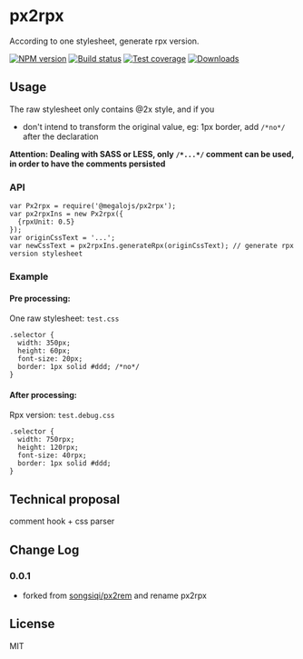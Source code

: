 # px2rpx

According to one stylesheet, generate rpx version.

[![NPM version][npm-image]][npm-url]
[![Build status][travis-image]][travis-url]
[![Test coverage][coveralls-image]][coveralls-url]
[![Downloads][downloads-image]][downloads-url]

[npm-image]: https://img.shields.io/npm/v/@megalo/px2rpx.svg?style=flat-square
[npm-url]: https://npmjs.org/package/@megalo/px2rpx
[travis-image]: https://img.shields.io/travis/megalojs/megalo-px2rpx.svg?style=flat-square
[travis-url]: https://travis-ci.org/megalojs/megalo-px2rpx
[coveralls-image]: https://img.shields.io/coveralls/megalojs/megalo-px2rpx.svg?style=flat-square
[coveralls-url]: https://coveralls.io/r/megalojs/megalo-px2rpx
[downloads-image]: http://img.shields.io/npm/dm/@megalo/px2rpx.svg?style=flat-square
[downloads-url]: https://npmjs.org/package/@megalo/px2rpx


## Usage

The raw stylesheet only contains @2x style, and if you

* don't intend to transform the original value, eg: 1px border, add `/*no*/` after the declaration

**Attention: Dealing with SASS or LESS, only `/*...*/` comment can be used, in order to have the comments persisted**


### API

```
var Px2rpx = require('@megalojs/px2rpx');
var px2rpxIns = new Px2rpx({
  {rpxUnit: 0.5}
});
var originCssText = '...';
var newCssText = px2rpxIns.generateRpx(originCssText); // generate rpx version stylesheet
```

### Example

#### Pre processing:

One raw stylesheet: `test.css`

```
.selector {
  width: 350px;
  height: 60px; 
  font-size: 20px; 
  border: 1px solid #ddd; /*no*/
}
```

#### After processing:

Rpx version: `test.debug.css`

```
.selector {
  width: 750rpx;
  height: 120rpx;
  font-size: 40rpx;
  border: 1px solid #ddd;
}
```

## Technical proposal

comment hook + css parser

## Change Log

### 0.0.1

* forked from [songsiqi/px2rem](https://github.com/songsiqi/px2rem) and rename px2rpx

## License

MIT
